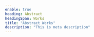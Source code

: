 ```yaml
---
enable: true
heading: Abstract
headingSpan: Works
title: "Abstract Works"
description: "This is meta description"
---
```

